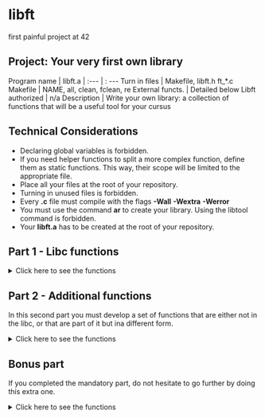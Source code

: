 # libft
first painful project at 42

## Project: Your very first own library

Program name | libft.a
| :--- | : ---
Turn in files | Makefile, libft.h ft_*.c
Makefile | NAME, all, clean, fclean, re
External functs. | Detailed below
Libft authorized | n/a
Description | Write your own library: a collection of functions that will be a useful tool for your cursus

## Technical Considerations

* Declaring global variables is forbidden.
* If you need helper functions to split a more complex function, define them as static
functions. This way, their scope will be limited to the appropriate file.
* Place all your files at the root of your repository.
* Turning in unused files is forbidden.
* Every **.c** file must compile with the flags **-Wall** **-Wextra** **-Werror**
* You must use the command **ar** to create your library. Using the libtool command is forbidden.
* Your **libft.a** has to be created at the root of your repository.

## Part 1 - Libc functions

<details>
<summary> Click here to see the functions </summary>
Those functions are from the libc library. The goal is to have the same prototypes and implement the same behaviors as the originals. They must comply with the way they are defined in their **man**. The only difference will be their names. They will begin with the '**ft_**' prefix. For instance, strlen becomes ft_strlen.

• isalpha
• isdigit
• isalnum
• isascii
• isprint
• strlen
• memset
• bzero
• memcpy
• memmove
• strlcpy
• strlcat
• toupper
• tolower
• strchr
• strrchr
• strncmp
• memchr
• memcmp
• strnstr
• ato
• calloc
• strdup
</details>

## Part 2 - Additional functions
In this second part you must develop a set of functions that are either not in the libc, or that are part of it but ina different form.

<details>
<summary> Click here to see the functions </summary>
**ft_substr**
Function name | ft_substr
| :--- | :---
Prototype | char *ft_substr(char const *s, unsigned int start, size_t len);
Turn in files | -
Parameters | s: The string from which to create the substring &nbsp; start: The start index of the substring in the string 's'. &nbsp; len: The maximum length of the substring.
Return value | The substring or NULL if the allocation fails.
External functs. | malloc
Description | Allocates (with malloc) and returns a substring from the string 's'. The substring begins at index 'start' and is of maximum size 'len'.

**ft_strjoin**
Function name | ft_strjoin
| :--- | :---
Prototype | char *ft_strjoin(char const *s1, char const *s2);
Turn in files | -
Parameters | s1: The prefix string and s2: The suffix string
Return value | The new string or NULL if the allocation fails.
External functs. | malloc
Description | Allocates (with malloc(3)) and returns a new string, which is the result of the concatenation of ’s1’ and ’s2’.

**ft_strtrim**
Function name | ft_strtrim
| :--- | :---
Prototype | char *ft_strtrim(char const *s1, char const *set);
Turn in files | -
Parameters | s1: The string to be trimmed and set: The reference set of characters to trim.
Return value | The trimmed string or NULL if the allocation fails.
External funcs. | malloc
Description | Allocates (with malloc(3)) and returns a copy of ’s1’ with the characters specified in ’set’ removed from the beginning and the end of the string.

**ft_split**
Function name | ft_split
| :--- | :---
Prototype | char **ft_split(char const *s, char c);
Turn in files | -
Parameters | s: The string to be split and c: The delimiter character
Return value | The array of new strings resulting from the split or NULL if the allocation fails.
External funcs. | malloc, free
Description | Allocates (with malloc(3)) and returns an array of strings obtained by splitting ’s’ using the character ’c’ as a delimiter. The array must end with a NULL pointer.

**ft_itoa**
Function name | ft_itoa
| :--- | :---
Prototype | char *ft_itoa(int n);
Turn in files | -
Parameters | n: the integer to convert.
Return value | The string representing the integer or NULL if the allocation fails.
External funcs. | malloc
Description | Allocates (with malloc(3)) and returns a string representing the integer received as an argument. Negative numbers must be handled.

**ft_strmapi**
Function name | ft_strmapi
| :--- | :---
Prototype | char *ft_strmapi(char const *s, char (*f)(unsigned
int, char));
Turn in files | -
Parameters | s: The string on which to iterate and f: The function to apply on each character.
Return value | The string created from the successive applications
of 'f' or NULL if the allocation fails.
External funcs. | malloc
Description | Applies the function ’f’ to each character of the string ’s’, and passing its index as first argument to create a new string (with malloc(3)) resulting from successive applications of ’f’.

**ft_striteri**
Function name | ft_striteri
| :--- | :---
Prototype | void ft_striteri(char *s, void (*f)(unsigned int,
char*));
Turn in files | -
Parameters | s: The string on which to iterate and f: The function to apply on each character
Return value | None
External funcs. | None
Description | Applies the function ’f’ on each character of the string passed as argument, passing its index as first argument. Each character is passed by address to ’f’ to be modified if necessary.

**ft_putchar_fd**
Function name | ft_putchar_fd
| :--- | :---
Prototype | void ft_putchar_fd(char c, int fd);
Turn in files | -
Parameters | c: The character to output and fdL The file descriptor on which to write.
Return value | None
External funcs. | write
Description | Outputs the character ’c’ to the given file descriptor.

**ft_putstr_fd**
Function name | ft_putstr_fd
| :--- | :---
Prototype | void ft_putstr_fd(char *s, int fd);
Turn in files | -
Parameters | s: The string to output and fd: The file descriptor on which to write.
Return value | None
External funcs. | write
Description | Outputs the string ’s’ to the given file descriptor.

**ft_putendl_fd**
Function name | ft_putendl_fd
| :--- | :---
Prototype | void ft_putendl_fd(char *s, int fd);
Turn in files | -
Parameters | s: The string to output and fd: The file descriptor on which to write.
Return value | None
External funcs. | write
Description | Outputs the integer ’n’ to the given file descriptor.

**ft_putnbr_fd**
Function name | ft_putnbr_fd
| :--- | :---
Prototype | 
Turn in files | -
Parameters | s: The string to output and fd: The file descriptor on which to write.
Return value | None
External funcs. | write
Description | Outputs the integer ’n’ to the given file descriptor.
</details>

## Bonus part

If you completed the mandatory part, do not hesitate to go further by doing this extra one.

<details>
<summary> Click here to see the functions </summary>

Functions to manipulate memory and strings is very useful. But you will soon discover
that manipulating lists is even more useful.
You have to use the following structure to represent a node of your list. Add its
declaration to your libft.h file:
```c
typedef struct s_list
{
	void			*content;
	struct s_list	*next;
}					t_list;
```
The members of the t_list struct are:
• content: The data contained in the node.
void * allows to store any kind of data.
• next: The address of the next node, or NULL if the next node is the last one.
In your Makefile, add a make bonus rule to add the bonus functions to your libft.a


**ft_lstnew**
Function name | ft_lstnew
| :--- | :---
Prototype | t_list *ft_lstnew(void *content);
Turn in files | -
Parameters | content: The content to create the node with.
Return value | The new node
External funcs. | malloc
Description | Allocates (with malloc(3)) and returns a new node. The member variable ’content’ is initialized with the value of the parameter ’content’. The variable ’next’ is initialized to NULL.

**ft_lstadd_front**
Function name | ft_lstadd_front
| :--- | :---
Prototype | void ft_lstadd_front(t_list **lst, t_list *new);
Turn in files | -
Parameters | lst: The address of a pointer to the first link of
a list and new: The address of a pointer to the node to be added to the list.
Return value | None
External funcs. | None
Description | Adds the node 'new' at the beginning of the list.

**ft_lstsize**
Function name | ft_lstsize
| :--- | :---
Prototype | int ft_lstsize(t_list *lst);
Turn in files | -
Parameters | lst: The beginning of the list.
Return value | The length of the list
External funcs. | None
Description | Counts the number of nodes in a list

**ft_lstlast**
Function name | ft_lstlast
| :--- | :---
Prototype | t_list *ft_lstlast(t_list *lst);
Turn in files | -
Parameters | lst: The beginning of the list.
Return value | Last node of the list
External funcs. | None
Description | Returns the last node of the list

**ft_lstadd_back**
Function name | ft_lstadd_back
| :--- | :---
Prototype | void ft_lstadd_back(t_list **lst, t_list *new);
Turn in files | -
Parameters | lst: The address of a pointer to the first link of
a list and new: The address of a pointer to the node to be
added to the list.
Return value | None
External funcs. | None
Description | Adds the node 'new' at the end of the list.

**ft_lstdelone**
Function name | 
| :--- | :---
Prototype | void ft_lstdelone(t_list *lst, void (*del)(void
*));
Turn in files | -
Parameters | lst: The node to free and del: The address of the function used to delete the content.
Return value | None
External funcs. | free
Description | Takes as a parameter a node and frees the memory of the node’s content using the function ’del’ given as a parameter and free the node. The memory of ’next’ must not be freed.

**ft_lstclear**
Function name | ft_lstclear
| :--- | :---
Prototype | void ft_lstclear(t_list **lst, void (*del)(void
*));
Turn in files | -
Parameters | lst: The address of a pointer to a node and del: The address of the function used to delete the content of the node.
Return value | None
External funcs. | free
Description | Deletes and frees the given node and every successor of that node, using the function ’del’and free. Finally, the pointer to the list must be set to NULL.

**ft_lstiter**
Function name | ft_lstiter
| :--- | :---
Prototype | void ft_lstiter(t_list *lst, void (*f)(void *));
Turn in files | -
Parameters | st: The address of a pointer to a node and f: The address of the function used to iterate on
the list.
Return value | None
External funcs. | None
Description | Iterates the list ’lst’ and applies the function ’f’ on the content of each node.

**ft_lstmap**
Function name | ft_lstmap
| :--- | :---
Prototype | t_list *ft_lstmap(t_list *lst, void *(*f)(void *),
void (*del)(void *));
Turn in files | -
Parameters | lst: The address of a pointer to a node, f: The address of the function used to iterate on the list and del: The address of the function used to delete the content of a node if needed.
Return value | The new list or NULL if the allocation fails.
External funcs. | malloc, free
Description | Iterates the list ’lst’ and applies the function ’f’ on the content of each node. Creates a new list resulting of the successive applications of the function ’f’. The ’del’ function is used to delete the content of a node if needed.
</details>